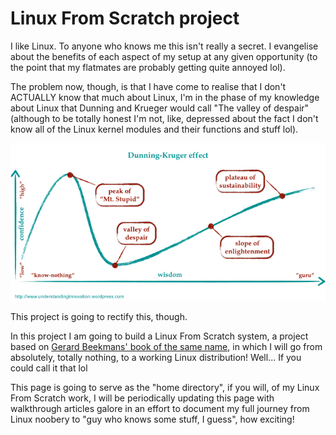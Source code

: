 # Linux From Scratch project

I like Linux. To anyone who knows me this isn't really a secret. I evangelise about the benefits of each aspect of my setup at any given opportunity (to the point that my flatmates are probably getting quite annoyed lol).

The problem now, though, is that I have come to realise that I don't ACTUALLY know that much about Linux, I'm in the phase of my knowledge about Linux that Dunning and Krueger would call "The valley of despair" (although to be totally honest I'm not, like, depressed about the fact I don't know all of the Linux kernel modules and their functions and stuff lol).

![I'm in The Valley Of Despair!!](../media/LFS/DunningKreuger.jpg)

This project is going to rectify this, though.

In this project I am going to build a Linux From Scratch system, a project based on [Gerard Beekmans' book of the same name](../media/LFS/LFS-BOOK.pdf), in which I will go from absolutely, totally nothing, to a working Linux distribution! Well... If you could call it that lol

This page is going to serve as the "home directory", if you will, of my Linux From Scratch work, I will be periodically updating this page with walkthrough articles galore in an effort to document my full journey from Linux noobery to "guy who knows some stuff, I guess", how exciting!

